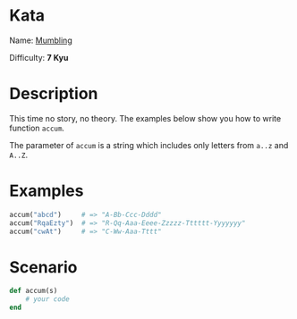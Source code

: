 # Kata
Name: [Mumbling](https://www.codewars.com/kata/mumbling)

Difficulty: **7 Kyu**

# Description
This time no story, no theory. The examples below show you how to write function `accum`.

The parameter of `accum` is a string which includes only letters from `a..z` and `A..Z`.

# Examples
```ruby
accum("abcd")     # => "A-Bb-Ccc-Dddd"
accum("RqaEzty")  # => "R-Qq-Aaa-Eeee-Zzzzz-Tttttt-Yyyyyyy"
accum("cwAt")     # => "C-Ww-Aaa-Tttt"
```

# Scenario
```ruby
def accum(s)
	# your code
end
```